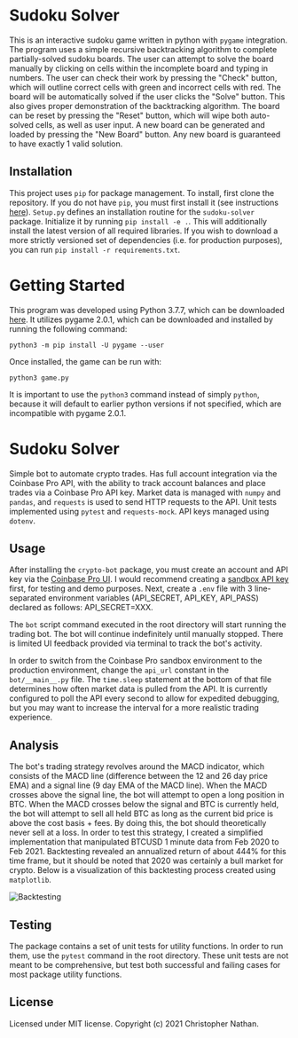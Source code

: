 # Sudoku Solver

This is an interactive sudoku game written in python with `pygame` integration. The program uses a simple recursive backtracking algorithm to complete partially-solved sudoku boards. The user can attempt to solve the board manually by clicking on cells within the incomplete board and typing in numbers. The user can check their work by pressing the "Check" button, which will outline correct cells with green and incorrect cells with red. The board will be automatically solved if the user clicks the "Solve" button. This also gives proper demonstration of the backtracking algorithm. The board can be reset by pressing the "Reset" button, which will wipe both auto-solved cells, as well as user input. A new board can be generated and loaded by pressing the "New Board" button. Any new board is guaranteed to have exactly 1 valid solution.

## Installation

This project uses `pip` for package management. To install, first clone the repository. If you do not have `pip`, you must first install it (see instructions [here](https://pip.pypa.io/en/stable/installing/)). `Setup.py` defines an installation routine for the `sudoku-solver` package. Initialize it by running `pip install -e .`. This will additionally install the latest version of all required libraries. If you wish to download a more strictly versioned set of dependencies (i.e. for production purposes), you can run `pip install -r requirements.txt`.

# Getting Started

This program was developed using Python 3.7.7, which can be downloaded [here](https://www.python.org/).
It utilizes pygame 2.0.1, which can be downloaded and installed by running the following command:
```
python3 -m pip install -U pygame --user
```
Once installed, the game can be run with:
```
python3 game.py
```
It is important to use the ```python3``` command instead of simply ```python```, because it will default to earlier python versions if not specified, which are incompatible with pygame 2.0.1.


# Sudoku Solver

Simple bot to automate crypto trades. Has full account integration via the Coinbase Pro API, with the ability to track account balances and place trades via a Coinbase Pro API key. Market data is managed with `numpy` and `pandas`, and `requests` is used to send HTTP requests to the API. Unit tests implemented using `pytest` and `requests-mock`. API keys managed using `dotenv`.

## Usage

After installing the `crypto-bot` package, you must create an account and API key via the [Coinbase Pro UI](https://pro.coinbase.com/profile/api). I would recommend creating a [sandbox API key](https://public.sandbox.pro.coinbase.com/profile/api) first, for testing and demo purposes. Next, create a `.env` file with 3 line-separated environment variables (API_SECRET, API_KEY, API_PASS) declared as follows: API_SECRET=XXX. 

The `bot` script command executed in the root directory will start running the trading bot. The bot will continue indefinitely until manually stopped. There is limited UI feedback provided via terminal to track the bot's activity. 

In order to switch from the Coinbase Pro sandbox environment to the production environment, change the `api_url` constant in the `bot/__main__.py` file. The `time.sleep` statement at the bottom of that file determines how often market data is pulled from the API. It is currently configured to poll the API every second to allow for expedited debugging, but you may want to increase the interval for a more realistic trading experience.

## Analysis

The bot's trading strategy revolves around the MACD indicator, which consists of the MACD line (difference between the 12 and 26 day price EMA) and a signal line (9 day EMA of the MACD line). When the MACD crosses above the signal line, the bot will attempt to open a long position in BTC. When the MACD crosses below the signal and BTC is currently held, the bot will attempt to sell all held BTC as long as the current bid price is above the cost basis + fees. By doing this, the bot should theoretically never sell at a loss. In order to test this strategy, I created a simplified implementation that manipulated BTCUSD 1 minute data from Feb 2020 to Feb 2021. Backtesting revealed an annualized return of about 444% for this time frame, but it should be noted that 2020 was certainly a bull market for crypto. Below is a visualization of this backtesting process created using `matplotlib`.

![Backtesting](backtesting.png)

## Testing

The package contains a set of unit tests for utility functions. In order to run them, use the `pytest` command in the root directory. These unit tests are not meant to be comprehensive, but test both successful and failing cases for most package utility functions.

## License

Licensed under MIT license. Copyright (c) 2021 Christopher Nathan.
